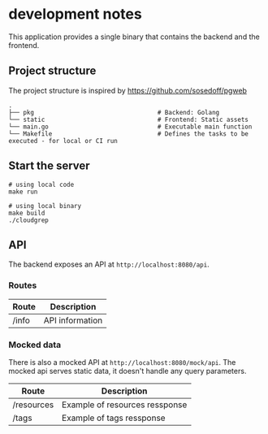# development notes

This application provides a single binary that contains the backend and the frontend.

## Project structure

The project structure is inspired by https://github.com/sosedoff/pgweb

    .
    ├── pkg                                  # Backend: Golang
    └── static                               # Frontend: Static assets
    └── main.go                              # Executable main function
    └── Makefile                             # Defines the tasks to be executed - for local or CI run


## Start the server

```shell
# using local code
make run
```

```shell
# using local binary
make build
./cloudgrep
```

## API

The backend exposes an API at `http://localhost:8080/api`.

### Routes

| Route  | Description |
| ------------- | ------------- |
| /info  | API information  |

### Mocked data

There is also a mocked API at `http://localhost:8080/mock/api`.
The mocked api serves static data, it doesn't handle any query parameters.

| Route  | Description |
| ------------- | ------------- |
| /resources  | Example of resources ressponse  |
| /tags  | Example of tags ressponse  |
